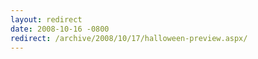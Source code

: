 ```yaml
---
layout: redirect
date: 2008-10-16 -0800
redirect: /archive/2008/10/17/halloween-preview.aspx/
---
```

